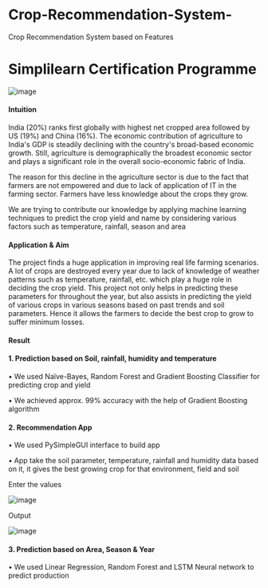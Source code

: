 # Crop-Recommendation-System-
Crop Recommendation System based on Features

# Simplilearn Certification Programme

![image](https://user-images.githubusercontent.com/66784537/183085724-17260acc-2b5c-44a3-a049-410f813f0eee.png)



#### Intuition 
India (20%) ranks first globally with highest net cropped area followed by US (19%) and China (16%). The economic contribution of agriculture to India's GDP is steadily declining with the country's broad-based economic growth. Still, agriculture is demographically the broadest economic sector and plays a significant role in the overall socio-economic fabric of India.

The reason for this decline in the agriculture sector is due to the fact that farmers are not empowered and due to lack of application of IT in the farming sector. Farmers have less knowledge about the crops they grow.

We are trying to contribute our knowledge by applying machine learning techniques to predict the crop yield and name by considering various factors such as temperature, rainfall, season and area



#### Application & Aim
The project finds a huge application in improving real life farming scenarios. A lot of crops are destroyed every year due to lack of knowledge of weather patterns such as temperature, rainfall, etc. which play a huge role in deciding the crop yield. This project not only helps in predicting these parameters for throughout the year, but also assists in predicting the yield of various crops in various seasons based on past trends and soil parameters. Hence it allows the farmers to decide the best crop to grow to suffer minimum losses.

#### Result
#### 1.	Prediction based on Soil, rainfall, humidity and temperature 
•	We used Naïve-Bayes, Random Forest and Gradient Boosting Classifier for predicting crop and yield

•	We achieved approx. 99% accuracy with the help of Gradient Boosting algorithm

#### 2.	Recommendation App
•	We used PySimpleGUI interface to build app

•	App take the soil parameter, temperature, rainfall and humidity data based on it, it gives the best growing crop for that environment, field and soil

Enter the values

![image](https://user-images.githubusercontent.com/66784537/183085309-606d9195-b3ee-4f7d-8167-15e1b4b43587.png)

 Output

 ![image](https://user-images.githubusercontent.com/66784537/183085426-180f4f72-d8f1-4bf1-af42-2561c0972e00.png)

        




#### 3.	Prediction based on Area, Season & Year
•	We used Linear Regression, Random Forest and LSTM Neural network to predict production 






